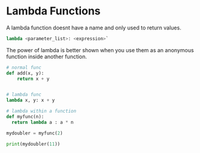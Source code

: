 # Lambda Functions

A lambda function doesnt have a name and only used to return values.

```python
lambda <parameter_list>: <expression>`
```

The power of lambda is better shown when you use them as an anonymous function inside another function.

```python
# normal func
def add(x, y):
    return x + y


# lambda func
lambda x, y: x + y

# lambda within a function
def myfunc(n):
  return lambda a : a * n

mydoubler = myfunc(2)

print(mydoubler(11))
```
